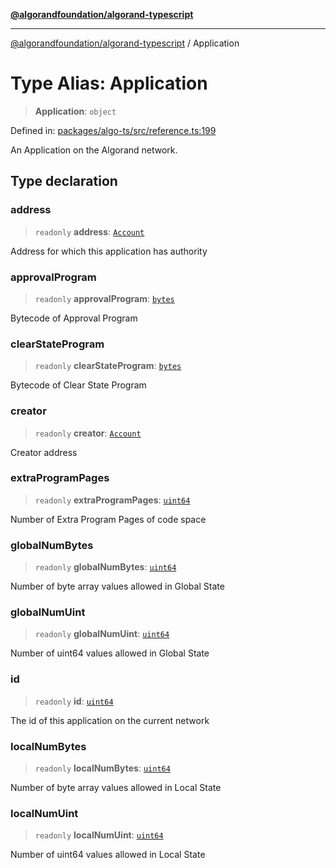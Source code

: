 [**@algorandfoundation/algorand-typescript**](../README.md)

***

[@algorandfoundation/algorand-typescript](../README.md) / Application

# Type Alias: Application

> **Application**: `object`

Defined in: [packages/algo-ts/src/reference.ts:199](https://github.com/algorandfoundation/puya-ts/blob/14c9827d80da81ff08b4923e997ba22be04aa0db/packages/algo-ts/src/reference.ts#L199)

An Application on the Algorand network.

## Type declaration

### address

> `readonly` **address**: [`Account`](Account.md)

Address for which this application has authority

### approvalProgram

> `readonly` **approvalProgram**: [`bytes`](bytes.md)

Bytecode of Approval Program

### clearStateProgram

> `readonly` **clearStateProgram**: [`bytes`](bytes.md)

Bytecode of Clear State Program

### creator

> `readonly` **creator**: [`Account`](Account.md)

Creator address

### extraProgramPages

> `readonly` **extraProgramPages**: [`uint64`](uint64.md)

Number of Extra Program Pages of code space

### globalNumBytes

> `readonly` **globalNumBytes**: [`uint64`](uint64.md)

Number of byte array values allowed in Global State

### globalNumUint

> `readonly` **globalNumUint**: [`uint64`](uint64.md)

Number of uint64 values allowed in Global State

### id

> `readonly` **id**: [`uint64`](uint64.md)

The id of this application on the current network

### localNumBytes

> `readonly` **localNumBytes**: [`uint64`](uint64.md)

Number of byte array values allowed in Local State

### localNumUint

> `readonly` **localNumUint**: [`uint64`](uint64.md)

Number of uint64 values allowed in Local State
